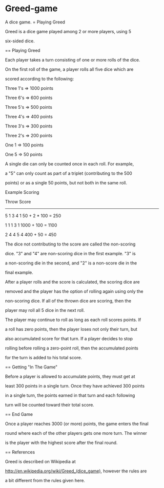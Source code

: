# Greed-game
A dice game.
= Playing Greed



Greed is a dice game played among 2 or more players, using 5

six-sided dice.



== Playing Greed



Each player takes a turn consisting of one or more rolls of the dice.

On the first roll of the game, a player rolls all five dice which are

scored according to the following:



  Three 1's => 1000 points

  Three 6's =>  600 points

  Three 5's =>  500 points

  Three 4's =>  400 points

  Three 3's =>  300 points

  Three 2's =>  200 points

  One   1   =>  100 points

  One   5   =>   50 points



A single die can only be counted once in each roll.  For example,

a "5" can only count as part of a triplet (contributing to the 500

points) or as a single 50 points, but not both in the same roll.



Example Scoring



   Throw       Score

   ---------   ------------------

   5 1 3 4 1   50 + 2 * 100 = 250

   1 1 1 3 1   1000 + 100 = 1100

   2 4 4 5 4   400 + 50 = 450



The dice not contributing to the score are called the non-scoring

dice.  "3" and "4" are non-scoring dice in the first example.  "3" is

a non-scoring die in the second, and "2" is a non-score die in the

final example.



After a player rolls and the score is calculated, the scoring dice are

removed and the player has the option of rolling again using only the

non-scoring dice. If all of the thrown dice are scoring, then the

player may roll all 5 dice in the next roll.



The player may continue to roll as long as each roll scores points. If

a roll has zero points, then the player loses not only their turn, but

also accumulated score for that turn. If a player decides to stop

rolling before rolling a zero-point roll, then the accumulated points

for the turn is added to his total score.



== Getting "In The Game"



Before a player is allowed to accumulate points, they must get at

least 300 points in a single turn. Once they have achieved 300 points

in a single turn, the points earned in that turn and each following

turn will be counted toward their total score.



== End Game



Once a player reaches 3000 (or more) points, the game enters the final

round where each of the other players gets one more turn. The winner

is the player with the highest score after the final round.



== References



Greed is described on Wikipedia at

http://en.wikipedia.org/wiki/Greed_(dice_game), however the rules are

a bit different from the rules given here.
